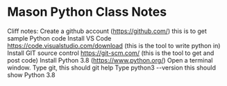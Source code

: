 # Mason Python Class Notes
Cliff notes:
Create a github account (https://github.com/) this is to get sample Python code
Install VS Code https://code.visualstudio.com/download (this is the tool to write python in)
Install GIT source control https://git-scm.com/ (this is the tool to get and post code)
Install Python 3.8 (https://www.python.org/)
Open a terminal window.
Type git, this should git help
Type python3 --version this should show Python 3.8